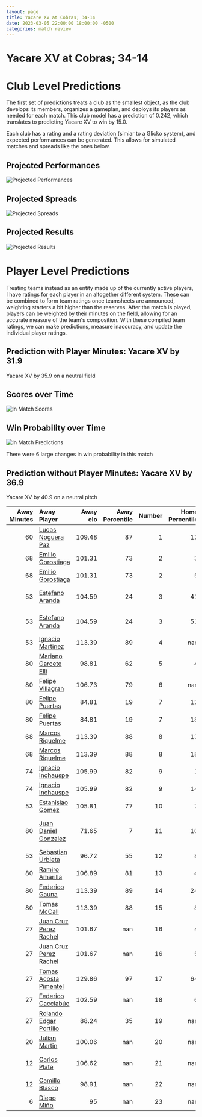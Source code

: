 ```yaml
---  
layout: page  
title: Yacare XV at Cobras; 34-14  
date: 2023-03-05 22:00:00 18:00:00 -0500  
categories: match review  
---
```

# Yacare XV at Cobras; 34-14

# Club Level Predictions


The first set of predictions treats a club as the smallest object, as the club develops its members, organizes a gameplan, and deploys its players as needed for each match. This club model has a prediction of 0.242, which translates to predicting Yacare XV to win by 15.0.

Each club has a rating and a rating deviation (simiar to a Glicko system), and expected performances can be generated. This allows for simulated matches and spreads like the ones below.
## Projected Performances


![Projected Performances](plots/performances_2023-03-05-Cobras-YacareXV.png)
## Projected Spreads


![Projected Spreads](plots/spreads_2023-03-05-Cobras-YacareXV.png)
## Projected Results


![Projected Results](plots/resultbar_2023-03-05-Cobras-YacareXV.png)
# Player Level Predictions


Treating teams instead as an entity made up of the currently active players, I have ratings for each player in an altogether different system. These can be combined to form team ratings once teamsheets are announced, weighting starters a bit higher than the reserves. After the match is played, players can be weighted by their minutes on the field, allowing for an accurate measure of the team's composition. With these compiled team ratings, we can make predictions, measure inaccuracy, and update the individual player ratings.
## Prediction with Player Minutes: Yacare XV by 31.9


Yacare XV by 35.9 on a neutral field
## Scores over Time


![In Match Scores](plots/recap_scores_2023-03-05-Cobras-YacareXV.png)
## Win Probability over Time


![In Match Predictions](plots/recap_prob_2023-03-05-Cobras-YacareXV.png)

There were 6 large changes in win probability in this match
## Prediction without Player Minutes: Yacare XV by 36.9


Yacare XV by 40.9 on a neutral pitch



|   Away Minutes | Away Player                                                                |   Away elo |   Away Percentile |   Number |   Home Percentile |   Home elo | Home Player                                                                             |   Home Minutes |
|---------------:|:---------------------------------------------------------------------------|-----------:|------------------:|---------:|------------------:|-----------:|:----------------------------------------------------------------------------------------|---------------:|
|             60 | [Lucas Noguera Paz](..//playerfiles//LucasNogueraPaz_cleaned.md)           |     109.48 |                87 |        1 |                12 |      81.11 | [Alexandre Alves](..//playerfiles//AlexandreAlves_cleaned.md)                           |             80 |
|             68 | [Emilio Gorostiaga](..//playerfiles//EmilioGorostiaga_cleaned.md)          |     101.31 |                73 |        2 |                 3 |      68.76 | [Endy Willian](..//playerfiles//EndyWillian_cleaned.md)                                 |             70 |
|             68 | [Emilio Gorostiaga](..//playerfiles//EmilioGorostiaga_cleaned.md)          |     101.31 |                73 |        2 |                 5 |      68.76 | [Endy Willian](..//playerfiles//EndyWillian_cleaned.md)                                 |             70 |
|             53 | [Estefano Aranda](..//playerfiles//EstefanoAranda_cleaned.md)              |     104.59 |                24 |        3 |                41 |      92.62 | [Henrique Ribeiro Ferreira](..//playerfiles//HenriqueRibeiroFerreira_cleaned.md)        |             80 |
|             53 | [Estefano Aranda](..//playerfiles//EstefanoAranda_cleaned.md)              |     104.59 |                24 |        3 |                51 |      92.62 | [Henrique Ribeiro Ferreira](..//playerfiles//HenriqueRibeiroFerreira_cleaned.md)        |             80 |
|             53 | [Ignacio Martinez](..//playerfiles//IgnacioMartinez_cleaned.md)            |     113.39 |                89 |        4 |               nan |      92.68 | [Ben Donald](..//playerfiles//BenDonald_cleaned.md)                                     |             80 |
|             80 | [Mariano Garcete Elli](..//playerfiles//MarianoGarceteElli_cleaned.md)     |      98.81 |                62 |        5 |                 4 |      64.28 | [Gabriel Paganini](..//playerfiles//GabrielPaganini_cleaned.md)                         |             41 |
|             80 | [Felipe Villagran](..//playerfiles//FelipeVillagran_cleaned.md)            |     106.73 |                79 |        6 |               nan |      91.99 | [Donnacha Byrne](..//playerfiles//DonnachaByrne_cleaned.md)                             |             80 |
|             80 | [Felipe Puertas](..//playerfiles//FelipePuertas_cleaned.md)                |      84.81 |                19 |        7 |                12 |      80.98 | [Matheus Claudio](..//playerfiles//MatheusClaudio_cleaned.md)                           |             80 |
|             80 | [Felipe Puertas](..//playerfiles//FelipePuertas_cleaned.md)                |      84.81 |                19 |        7 |                18 |      80.98 | [Matheus Claudio](..//playerfiles//MatheusClaudio_cleaned.md)                           |             80 |
|             68 | [Marcos Riquelme](..//playerfiles//MarcosRiquelme_cleaned.md)              |     113.39 |                88 |        8 |                13 |      81.1  | [Andre Arruda](..//playerfiles//AndreArruda_cleaned.md)                                 |             41 |
|             68 | [Marcos Riquelme](..//playerfiles//MarcosRiquelme_cleaned.md)              |     113.39 |                88 |        8 |                18 |      81.1  | [Andre Arruda](..//playerfiles//AndreArruda_cleaned.md)                                 |             41 |
|             74 | [Ignacio Inchauspe](..//playerfiles//IgnacioInchauspe_cleaned.md)          |     105.99 |                82 |        9 |                 1 |      60.17 | [Facundo Vilalba](..//playerfiles//FacundoVilalba_cleaned.md)                           |             66 |
|             74 | [Ignacio Inchauspe](..//playerfiles//IgnacioInchauspe_cleaned.md)          |     105.99 |                82 |        9 |                14 |      60.17 | [Facundo Vilalba](..//playerfiles//FacundoVilalba_cleaned.md)                           |             66 |
|             53 | [Estanislao Gomez](..//playerfiles//EstanislaoGomez_cleaned.md)            |     105.81 |                77 |       10 |                 7 |      75.52 | [Lucas Tranquez](..//playerfiles//LucasTranquez_cleaned.md)                             |             80 |
|             80 | [Juan Daniel Gonzalez](..//playerfiles//JuanDanielGonzalez_cleaned.md)     |      71.65 |                 7 |       11 |                10 |      70.98 | [Alain Andres Altahona Fulleda](..//playerfiles//AlainAndresAltahonaFulleda_cleaned.md) |             72 |
|             53 | [Sebastian Urbieta](..//playerfiles//SebastianUrbieta_cleaned.md)          |      96.72 |                55 |       12 |                 8 |      74.93 | [Robert Tenorio](..//playerfiles//RobertTenorio_cleaned.md)                             |             80 |
|             80 | [Ramiro Amarilla](..//playerfiles//RamiroAmarilla_cleaned.md)              |     106.89 |                81 |       13 |                 4 |      67.6  | [Nicolas Cantarutti](..//playerfiles//NicolasCantarutti_cleaned.md)                     |             80 |
|             80 | [Federico Gauna](..//playerfiles//FedericoGauna_cleaned.md)                |     113.39 |                89 |       14 |                24 |      87.04 | [Ariel Rodrigues](..//playerfiles//ArielRodrigues_cleaned.md)                           |             80 |
|             80 | [Tomas McCall](..//playerfiles//TomasMcCall_cleaned.md)                    |     113.39 |                88 |       15 |                 8 |      69.42 | [Guilherme Coghetto](..//playerfiles//GuilhermeCoghetto_cleaned.md)                     |             40 |
|             27 | [Juan Cruz Perez Rachel](..//playerfiles//JuanCruzPerezRachel_cleaned.md)  |     101.67 |               nan |       16 |                 4 |      69.72 | [Cleber Dias](..//playerfiles//CleberDias_cleaned.md)                                   |             39 |
|             27 | [Juan Cruz Perez Rachel](..//playerfiles//JuanCruzPerezRachel_cleaned.md)  |     101.67 |               nan |       16 |                 5 |      69.72 | [Cleber Dias](..//playerfiles//CleberDias_cleaned.md)                                   |             39 |
|             27 | [Tomas Acosta Pimentel](..//playerfiles//TomasAcostaPimentel_cleaned.md)   |     129.86 |                97 |       17 |                64 |      99.99 | [Lucas Ferrer Spago](..//playerfiles//LucasFerrerSpago_cleaned.md)                      |             40 |
|             27 | [Federico Cacciabúe](..//playerfiles//FedericoCacciabúe_cleaned.md)        |     102.59 |               nan |       18 |                 6 |      72.21 | [Lucio Anconetani](..//playerfiles//LucioAnconetani_cleaned.md)                         |             39 |
|             27 | [Rolando Edgar Portillo](..//playerfiles//RolandoEdgarPortillo_cleaned.md) |      88.24 |                35 |       19 |               nan |      90.31 | [Felipe Goncalves Cunha](..//playerfiles//FelipeGoncalvesCunha_cleaned.md)              |             14 |
|             20 | [Julian Martin](..//playerfiles//JulianMartin_cleaned.md)                  |     100.06 |               nan |       20 |               nan |      95    | [Diego Vidal](..//playerfiles//DiegoVidal_cleaned.md)                                   |             10 |
|             12 | [Carlos Plate](..//playerfiles//CarlosPlate_cleaned.md)                    |     106.62 |               nan |       21 |               nan |      95    | [Robson Alves de Morais](..//playerfiles//RobsonAlvesdeMorais_cleaned.md)               |              8 |
|             12 | [Camillo Blasco](..//playerfiles//CamilloBlasco_cleaned.md)                |      98.91 |               nan |       22 |               nan |     nan    | nan                                                                                     |            nan |
|              6 | [Diego Miño](..//playerfiles//DiegoMiño_cleaned.md)                        |      95    |               nan |       23 |               nan |     nan    | nan                                                                                     |            nan |


